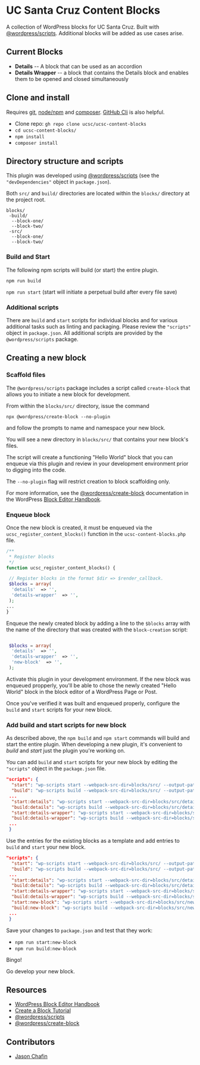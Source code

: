 # UC Santa Cruz Content Blocks

A collection of WordPress blocks for UC Santa Cruz. Built with [@wordpress/scripts](https://developer.wordpress.org/block-editor/reference-guides/packages/packages-scripts/). Additional blocks will be added as use cases arise.

## Current Blocks

- **Details** -- A block that can be used as an accordion
- **Details Wrapper** -- a block that contains the Details block and enables them to be opened and closed simultaneously

## Clone and install

Requires [git](https://git-scm.com/book/en/v2/Getting-Started-Installing-Git), [node/npm](https://docs.npmjs.com/downloading-and-installing-node-js-and-npm) and [composer](https://getcomposer.org/). [GitHub Cli](https://cli.github.com/manual/installation) is also helpful.

- Clone repo: `gh repo clone ucsc/ucsc-content-blocks`
- `cd ucsc-content-blocks/`
- `npm install`
- `composer install`

## Directory structure and scripts

This plugin was developed using [@wordpress/scripts](https://developer.wordpress.org/block-editor/reference-guides/packages/packages-scripts/) (see the `"devDependencies"` object in `package.json`).

Both `src/` and `build/` directories are located within the `blocks/` directory at the project root.

```text
blocks/
 -build/
  --block-one/
  --block-two/
 -src/
  --block-one/
  --block-two/
```

### Build and Start

The following npm scripts will build (or start) the entire plugin.

`npm run build`

`npm run start` (start will initiate a perpetual build after every file save)

### Additional scripts

There are `build` and `start` scripts for individual blocks and for various additional tasks such as linting and packaging. Please review the `"scripts"` object in `package.json`. All additional scripts are provided by the `@wordpress/scripts` package.

## Creating a new block

### Scaffold files

The `@wordpress/scripts` package includes a script called `create-block` that allows you to initiate a new block for development.

From within the `blocks/src/` directory, issue the command

`npx @wordpress/create-block --no-plugin`

and follow the prompts to name and namespace your new block.

You will see a new directory in `blocks/src/` that contains your new block's files.

The script will create a functioning "Hello World" block that you can enqueue via this plugin and review in your development environment prior to digging into the code.

The `--no-plugin` flag will restrict creation to block scaffolding only.

For more information, see the [@wordpress/create-block](https://developer.wordpress.org/block-editor/reference-guides/packages/packages-create-block/) documentation in the WordPress [Block Editor Handbook](https://developer.wordpress.org/block-editor/).

### Enqueue block

Once the new block is created, it must be enqueued via the `ucsc_register_content_blocks()` function in the `ucsc-content-blocks.php` file.

```php
/**
 * Register blocks
 */
function ucsc_register_content_blocks() {

 // Register blocks in the format $dir => $render_callback.
 $blocks = array(
  'details'  => '',
  'details-wrapper'  => '',
 );
...
}

```

Enqueue the newly created block by adding a line to the `$blocks` array with the name of the directory that was created with the `block-creation` script:

```php

 $blocks = array(
  'details'  => '',
  'details-wrapper'  => '',
  'new-block'  => '',
 );

```

Activate this plugin in your development environment. If the new block was enqueued propperly, you'll be able to chose the newly created "Hello World" block in the block editor of a WordPress Page or Post.

Once you've verified it was built and enqueued properly, configure the `build` and `start` scripts for your new block.

### Add build and start scripts for new block

As described above, the `npm build` and `npm start` commands will build and start the entire plugin. When developing a new plugin, it's convenient to _build_ and _start_ just the plugin you're working on.

You can add `build` and `start` scripts for your new block by editing the `"scripts"` object in the `package.json` file.

```JSON
"scripts": {
  "start": "wp-scripts start --webpack-src-dir=blocks/src/ --output-path=blocks/build/",
  "build": "wp-scripts build --webpack-src-dir=blocks/src/ --output-path=blocks/build/",
 ...
  "start:details": "wp-scripts start --webpack-src-dir=blocks/src/details --output-path=blocks/build/details",
  "build:details": "wp-scripts build --webpack-src-dir=blocks/src/details --output-path=blocks/build/details",
  "start:details-wrapper": "wp-scripts start --webpack-src-dir=blocks/src/details-wrapper --output-path=blocks/build/details-wrapper",
  "build:details-wrapper": "wp-scripts build --webpack-src-dir=blocks/src/details-wrapper --output-path=blocks/build/details-wrapper",
 ...
 }
```

Use the entries for the existing blocks as a template and add entries to `build` and `start` your new block.

```JSON
"scripts": {
  "start": "wp-scripts start --webpack-src-dir=blocks/src/ --output-path=blocks/build/",
  "build": "wp-scripts build --webpack-src-dir=blocks/src/ --output-path=blocks/build/",
 ...
  "start:details": "wp-scripts start --webpack-src-dir=blocks/src/details --output-path=blocks/build/details",
  "build:details": "wp-scripts build --webpack-src-dir=blocks/src/details --output-path=blocks/build/details",
  "start:details-wrapper": "wp-scripts start --webpack-src-dir=blocks/src/details-wrapper --output-path=blocks/build/details-wrapper",
  "build:details-wrapper": "wp-scripts build --webpack-src-dir=blocks/src/details-wrapper --output-path=blocks/build/details-wrapper",
  "start:new-block": "wp-scripts start --webpack-src-dir=blocks/src/new-block --output-path=blocks/build/new-block",
  "build:new-block": "wp-scripts build --webpack-src-dir=blocks/src/new-block --output-path=blocks/build/new-block",
 ...
 }
```

Save your changes to `package.json` and test that they work:

- `npm run start:new-block`
- `npm run build:new-block`

Bingo!

Go develop your new block.

## Resources

- [WordPress Block Editor Handbook](https://developer.wordpress.org/block-editor/)
- [Create a Block Tutorial](https://developer.wordpress.org/block-editor/getting-started/create-block/)
- [@wordpress/scripts](https://developer.wordpress.org/block-editor/reference-guides/packages/packages-scripts/)
- [@wordpress/create-block](https://developer.wordpress.org/block-editor/reference-guides/packages/packages-create-block/)

## Contributors

- [Jason Chafin](https://github.com/Herm71)
